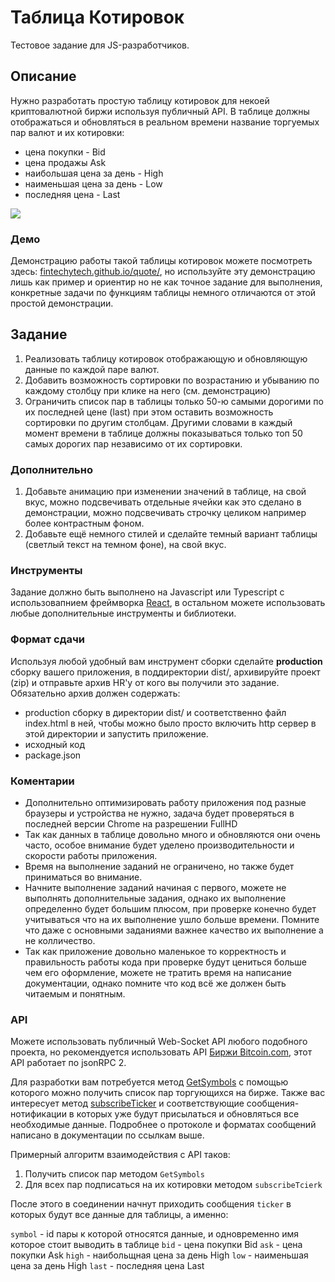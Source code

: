 # Таблица Котировок

Тестовое задание для JS-разработчиков.

## Описание

Нужно разработать простую таблицу котировок для некоей криптовалютной биржи используя публичный API.
В таблице должны отображаться и обновляться в реальном времени название торгуемых пар валют и их котировки: 
* цена покупки - Bid
* цена продажы Ask
* наибольшая цена за день - High
* наименьшая цена за день - Low
* последняя цена - Last

![](https://fintechytech.github.io/quote/pic.png?43)



### Демо

Демонстрацию работы такой таблицы котировок можете посмотреть здесь: [fintechytech.github.io/quote/](https://fintechytech.github.io/quote/),
но используйте эту демонстрацию лишь как пример и ориентир но не как точное задание для выполнения, конкретные задачи по функциям таблицы немного
отличаются от этой простой демонстрации.



## Задание

1. Реализовать таблицу котировок отображающую и обновляющую данные по каждой паре валют.
2. Добавить возможность сортировки по возрастанию и убыванию по каждому столбцу при клике на него (см. демонстрацию)
3. Ограничить список пар в таблицы только 50-ю самыми дорогими по их последней цене (last) при этом оставить возможность  
   сортировки по другим столбцам. Другими словами в каждый момент времени в таблице должны показываться только топ 50 самых
   дорогих пар независимо от их сортировки.

### Дополнительно

1. Добавьте анимацию при изменении значений в таблице, на свой вкус, можно подсвечивать отдельные ячейки как это сделано в демонстрации, можно подсвечивать строчку целиком например более контрастным фоном.
2. Добавьте ещё немного стилей и сделайте темный вариант таблицы (светлый текст на темном фоне), на свой вкус.

### Инструменты

Задание должно быть выполнено на Javascript или Typescript с использовапнием фреймворка [React](https://reactjs.org/), в остальном можете использовать любые дополнительные инструменты и библиотеки.

### Формат сдачи

Используя любой удобный вам инструмент сборки сделайте **production** сборку вашего приложения, в поддиректории dist/, архивируйте проект (zip) и отправьте архив HR'у от кого
вы получили это задание. Обязательно архив должен содержать:

* production сборку в директории dist/ и соответственно файл index.html в ней, чтобы можно было просто включить http сервер в этой директории и запустить приложение.
* исходный код
* package.json

### Коментарии

* Дополнительно оптимизировать работу приложения под разные браузеры и устройства не нужно, задача будет проверяться в последней версии Chrome на разрешении FullHD
* Так как данных в таблице довольно много и обновляются они очень часто, особое внимание будет уделено производительности и скорости работы приложения.
* Время на выполнение заданий не ограничено, но также будет приниматься во внимание.
* Начните выполнение заданий начиная с первого, можете не выполнять дополнительные задания, однако их выполнение определенно будет большим плюсом, при проверке конечно будет  
  учитываться что на их выполнение ушло больше времени. Помните что даже с основными заданиями важнее качество их выполнение а не колличество.
* Так как приложение довольно маленькое то корректность и правильность работы кода при проверке будут цениться больше чем его оформление, можете не тратить время на написание  
  документации, однако помните что код всё же должен быть читаемым и понятным.


### API

Можете использовать публичный Web-Socket API любого подобного проекта, но рекомендуется использовать API [Биржи Bitcoin.com](https://api.exchange.bitcoin.com/), этот API работает по jsonRPC 2.

Для разработки вам потребуется метод [GetSymbols](https://api.exchange.bitcoin.com/#get-symbols) с помощью которого можно получить список пар торгующихся на бирже.
Также вас интересуeт метод [subscribeTicker](https://api.exchange.bitcoin.com/#subscribe-to-ticker) и соответствующие сообщения-нотификации в которых уже будут
присылаться и обновляться все необходимые данные. Подробнее о протоколе и форматах сообщений написано в документации по ссылкам выше.

Примерный алгоритм взаимодействия с API таков:

1. Получить список пар методом `GetSymbols`
2. Для всех пар подписаться на их котировки методом `subscribeTcierk`

После этого в соединении начнут приходить сообщения `ticker` в которых будут все данные для таблицы, а именно:

`symbol` - id пары к которой относятся данные, и одновременно имя которое стоит выводить в таблице
`bid` - цена покупки Bid
`ask` - цена покупки Ask
`high` - наибольщная цена за день High
`low` - наименьшая цена за день High
`last` - последняя цена Last